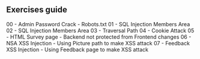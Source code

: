 ## Exercises guide
00 - Admin Password Crack - Robots.txt
01 - SQL Injection Members Area
02 - SQL Injection Members Area
03 - Traversal Path 
04 - Cookie Attack
05 - HTML Survey page - Backend not protected from Frontend changes
06 - NSA XSS Injection - Using Picture path to make XSS attack
07 - Feedback XSS Injection - Using Feedback page to make XSS attack
